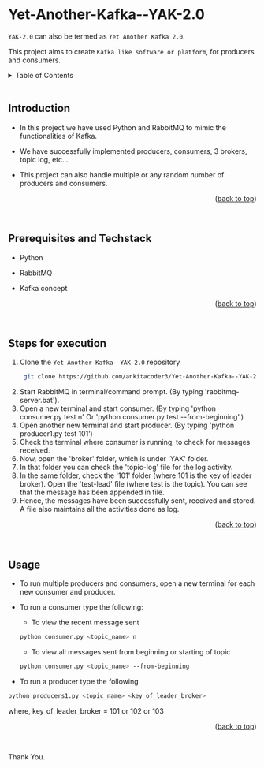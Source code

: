 <a name="readme-top"></a>

# Yet-Another-Kafka--YAK-2.0
```YAK-2.0``` can also be termed as ```Yet Another Kafka 2.0```. 

This project aims to create ```Kafka like software or platform```, for producers and consumers.


<details>
  <summary color= blue >Table of Contents</summary>
<li>Introduction</li>
<li> Prerequisites and Techstack</li>
<li> Steps for execution</li>
<li> Usage</li>
</details>
</br>


## Introduction
- In this project we have used Python and RabbitMQ to mimic the functionalities of Kafka. 
- We have successfully implemented producers, consumers, 3 brokers, topic log, etc... 
- This project can also handle multiple or any random number of producers and consumers.
 
  <p align="right">(<a href="#readme-top">back to top</a>)</p>
  </br>

## Prerequisites and Techstack
- Python
- RabbitMQ
- Kafka concept

  <p align="right">(<a href="#readme-top">back to top</a>)</p>
  </br>

## Steps for execution
1. Clone the ```Yet-Another-Kafka--YAK-2.0``` repository
   ```sh
    git clone https://github.com/ankitacoder3/Yet-Another-Kafka--YAK-2.0.git
   ```
3. Start RabbitMQ in terminal/command prompt. (By typing 'rabbitmq-server.bat'). 
4. Open a new terminal and start consumer. (By typing 'python consumer.py test n' Or 'python consumer.py test --from-beginning'.) 
5. Open another new terminal and start producer. (By typing 'python producer1.py test 101’) 
6. Check the terminal where consumer is running, to check for messages received. 
7. Now, open the 'broker' folder, which is under 'YAK' folder. 
8. In that folder you can check the 'topic-log' file for the log activity. 
9. In the same folder, check the '101' folder (where 101 is the key of leader broker). Open the 'test-lead' file (where test is the topic). You can see that the message has been appended in file.
10. Hence, the messages have been successfully sent, received and stored. A file also maintains all the activities done as log. 

<p align="right">(<a href="#readme-top">back to top</a>)</p>
  </br>

## Usage
- To run multiple producers and consumers, open a new terminal for each new consumer and producer. 
- To run a consumer type the following:
  -  To view the recent message sent
  ```sh
  python consumer.py <topic_name> n
  ```
  - To view all messages sent from beginning or starting of topic
  ```sh
  python consumer.py <topic_name> --from-beginning
  ```

- To run a producer type the following
```sh
python producers1.py <topic_name> <key_of_leader_broker>
```
where, key_of_leader_broker = 101 or 102 or 103

  <p align="right">(<a href="#readme-top">back to top</a>)</p>
  </br>


Thank You.
 
   
